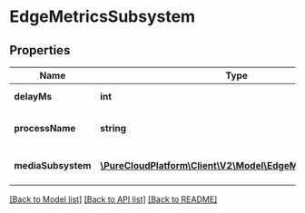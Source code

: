 # EdgeMetricsSubsystem

## Properties
Name | Type | Description | Notes
------------ | ------------- | ------------- | -------------
**delayMs** | **int** | Delay in milliseconds. | [optional] 
**processName** | **string** | Name of the Edge process. | [optional] 
**mediaSubsystem** | [**\PureCloudPlatform\Client\V2\Model\EdgeMetricsSubsystem**](EdgeMetricsSubsystem.md) | Subsystem for an Edge device. | [optional] 

[[Back to Model list]](../README.md#documentation-for-models) [[Back to API list]](../README.md#documentation-for-api-endpoints) [[Back to README]](../README.md)



